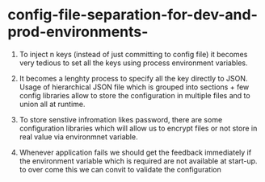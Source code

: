 # config-file-separation-for-dev-and-prod-environments-


1. To inject n keys (instead of just committing to config file) it becomes very tedious to set all the keys using process environment variables.

2. It becomes a lenghty process to specify all the key directly to JSON. Usage of hierarchical JSON file which is grouped into sections + few config libraries allow to store the configuration in multiple files and to union all at runtime.

3. To store senstive infromation likes password, there are some configuration libraries which will allow us to encrypt files or not store in real value via environmnet variable.

4. Whenever application fails we should get the feedback immediately if the environment variable which is required are not available at start-up. to over come this we can convit to validate the configuration
